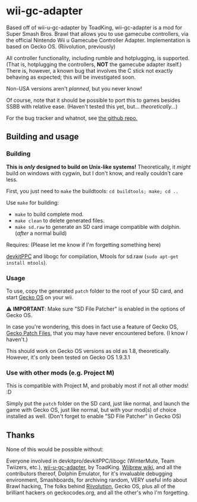 # wii-gc-adapter

Based off of wii-u-gc-adapter by ToadKing, wii-gc-adapter is a
mod for Super Smash Bros. Brawl that allows you to use
gamecube controllers, via the official Nintendo Wii u Gamecube
Controller Adapter. Implementation is based on Gecko OS.
(Riivolution, previously)

All controller functionality, including rumble and hotplugging, is supported.
(That is, hotplugging the controllers, **NOT** the gamecube adapter itself.)
There is, however, a known bug that involves the C stick not exactly behaving as expected;
this will be investigated soon.

Non-USA versions aren't _planned_, but you never know!

Of course, note that it should be possible to port
this to games besides SSBB with relative ease.
(Haven't tested this yet, but... _theoretically..._)

For the bug tracker and whatnot, see
[the github repo.](https://github.com/wilm0x42/wii-gc-adapter-inject)

## Building and usage

### Building
**This is _only_ designed to build on Unix-like systems!**
Theoretically, it _might_ build on windows with cygwin,
but I don't know, and really couldn't care less.

First, you just need to `make` the buildtools:
`cd buildtools; make; cd ..`

Use `make` for building:
 * `make` to build complete mod.
 * `make clean` to delete generated files.
 * `make sd.raw` to generate an SD card image compatible with dolphin. (_after_ a normal build)
 
Requires: (Please let me know if I'm forgetting something here)

[devkitPPC](https://devkitpro.org/) and libogc for compilation,
Mtools for sd.raw (`sudo apt-get install mtools`).

### Usage
To use, copy the generated `patch` folder to the
root of your SD card, and start [Gecko OS](http://wiibrew.org/wiki/Gecko_OS)
on your wii.

:warning: **IMPORTANT**: Make sure "SD File Patcher" is enabled
in the options of Gecko OS.

In case you're wondering, this does in fact use a feature of Gecko OS,
[Gecko Patch Files](https://gist.github.com/wilm0x42/2382af4e200a6bb076c91c56813aba54),
that you may have never encountered before. (I know _I_ haven't.)

This should work on Gecko OS versions as old as 1.8, theoretically.
However, it's only been tested on Gecko OS 1.9.3.1

### Use with other mods (e.g. Project M)

This is compatible with Project M, and probably most if not all other mods! :D

Simply put the `patch` folder on the SD card, just like normal, and launch the game
with Gecko OS, just like normal, but with your mod(s) of choice installed as well.
(Don't forget to enable "SD File Patcher" in Gecko OS)


## Thanks

None of this would be possible without:

Everyone involved in devkitpro/devkitPPC/libogc
(WinterMute, Team Twiizers, etc.),
[wii-u-gc-adapter](https://github.com/ToadKing/wii-u-gc-adapter), by ToadKing.
[Wiibrew wiki](http://wiibrew.org), and all the contributors thereof,
Dolphin Emulator, for it's invaluable debugging environment,
Smashboards, for archiving random, VERY useful info about Brawl hacking,
The folks behind [Riivolution](http://rvlution.net),
Gecko OS, plus all of the brilliant hackers on geckocodes.org,
and all the other's who I'm forgetting.